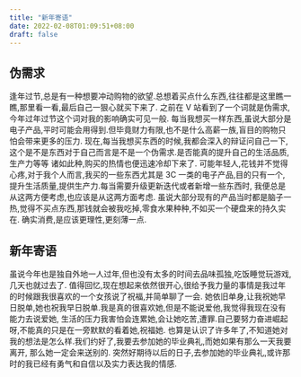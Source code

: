 ```yaml
---
title: "新年寄语"
date: 2022-02-08T01:09:51+08:00
draft: false
---
```


## 伪需求

逢年过节,总是有一种想要冲动购物的欲望.总想着买点什么东西,往往都是这里瞧一瞧,那里看一看,最后自己一狠心就买下来了.
之前在 V 站看到了一个词就是伪需求,今年过年过节这个词对我的影响确实可见一般.
每当我想买一样东西,虽说大部分是电子产品,平时可能会用得到.但毕竟财力有限,也不是什么高薪一族,盲目的购物只怕会带来更多的压力.
现在,每当我想买东西的时候,我都会深入的辩证问自己一下,这个是不是东西对于自己而言是不是一个伪需求.是否能真的提升自己的生活品质,生产力等等
诸如此种,购买的热情也便迅速冷却下来了.
可能年轻人,花钱并不觉得心疼,对于我个人而言,我买的一些东西尤其是 3C 一类的电子产品,目的只有一个,提升生活质量,提供生产力.每当需要升级更新迭代或者新增一些东西时,
我便总是从这两方便考虑,也应该是从这两方面考虑.
虽说大部分现有的产品当时都是脑子一热,觉得不买点东西,那钱就会被我吃掉,零食水果种种,不如买一个硬盘来的持久实在.
确实消费,是应该更理性,更刻薄一点.

## 新年寄语

虽说今年也是独自外地一人过年,但也没有太多的时间去品味孤独,吃饭睡觉玩游戏,几天也就过去了.
值得回忆,现在想起来依然很开心,很给予我力量的事情是我过年的时候跟我很喜欢的一个女孩说了祝福,并简单聊了一会.
她依旧单身,让我祝她早日脱单,她也祝我早日脱单.我是真的很喜欢她,但是不能说爱他,我觉得我现在没有能力去说爱她,
生活的压力我害怕会连累她,会让她吃苦,遭罪.自己要努力奋进崛起呀,不能真的只是在一旁默默的看着她,祝福她.
也算是认识了许多年了,不知道她对我的想法是怎么样.我们约好了,我要去参加她的毕业典礼,而她如果有那么一天我要离开,
那么她一定会来送别的.
突然好期待以后的日子,去参加她的毕业典礼,或许那时的我已经有勇气和自信以及实力表达我的情感.
